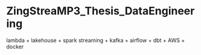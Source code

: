 # ZingStreaMP3_Thesis_DataEngineering
lambda + lakehouse + spark streaming + kafka + airflow + dbt + AWS + docker
